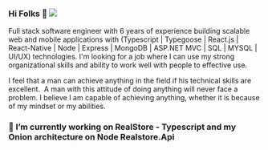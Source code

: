### Hi Folks 👋 ![](https://komarev.com/ghpvc/?username=LiaqatSaeed&color=e91e63)

Full stack software engineer with 6 years of experience building scalable web and mobile applications with (Typescript | Typegoose | React.js | React-Native | Node | Express | MongoDB | ASP.NET MVC | SQL | MYSQL | UI/UX) technologies. I'm looking for a job where I can use my strong organizational skills and ability to work well with people to effective use.

I feel that a man can achieve anything in the field if his technical skills are excellent.  A man with this attitude of doing anything will never face a problem. I believe I am capable of achieving anything, whether it is because of my mindset or my abilities.

### 🔭 I’m currently working on RealStore - Typescript and my Onion architecture on Node Realstore.Api

<!--
**LiaqatSaeed/LiaqatSaeed** is a ✨ _special_ ✨ repository because its `README.md` (this file) appears on your GitHub profile.

Here are some ideas to get you started:

- 🔭 I’m currently working on ...
- 🌱 I’m currently learning ...
- 👯 I’m looking to collaborate on ...
- 🤔 I’m looking for help with ...
- 💬 Ask me about ...
- 📫 How to reach me: ...
- 😄 Pronouns: ...
- ⚡ Fun fact: ...
-->
